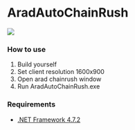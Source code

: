 # AradAutoChainRush
[![](http://img.youtube.com/vi/EzfQxMXICtY/0.jpg)](https://youtu.be/EzfQxMXICtY)

### How to use
1. Build yourself
2. Set client resolution 1600x900
3. Open arad chainrush window
4. Run AradAutoChainRush.exe

### Requirements
- [.NET Framework 4.7.2](http://go.microsoft.com/fwlink/?LinkId=863262)
